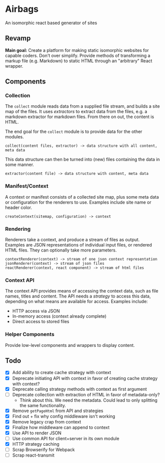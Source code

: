 # Airbags

An isomorphic react based generator of sites

## Revamp

**Main goal:** Create a platform for making static isomorphic websites for
capable coders. Don't over simplify. Provide methods of transforming a markup
file (e.g. Markdown) to static HTML through an "arbitrary" React wrapper.

## Components

### Collection

The `collect` module reads data from a supplied file stream, and builds a site
map of the files. It uses *extractors* to extract data from the files, e.g. a
markdown extractor for markdown files. From there on out, the content is HTML.

The end goal for the `collect` module is to provide data for the other modules.

```
collect(content files, extractor) -> data structure with all content, meta data
```

This data structure can then be turned into (new) files containing the data
in some manner.

```
extractor(content file) -> data structure with content, meta data
```

### Manifest/Context

A context or manifest consists of a collected site map, plus some meta data or
configuration for the renderers to use. Examples include site name or header
color.

```
createContext(sitemap, configuration) -> context
```

### Rendering

Renderers take a context, and produce a stream of files as output. Examples are
JSON representations of individual input files, or rendered HTML files. They can
optionally take more parameters.

```
contextRenderer(context) -> stream of one json context representation
jsonRenderer(context) -> stream of json files
reactRenderer(context, react component) -> stream of html files
```

### Context API

The context API provides means of accessing the context data, such as file
names, titles and content. The API needs a *strategy* to access this data,
depending on what means are available for access. Examples include:

 - HTTP access via JSON
 - In-memory access (context already complete)
 - Direct access to stored files

### Helper Components

Provide low-level components and wrappers to display content.


## Todo

 - [x] Add ability to create cache strategy with context
 - [x] Deprecate initiating API with context in favor of creating cache strategy with context?
 - [x] Deprecate calling strategy methods with context as first argument
 - [ ] Deprecate collection with extraction of HTML in favor of metadata-only?
   - Think about this. We need the metadata. Could lead to only splitting the same functionality.
 - [x] Remove `getPageHtml` from API and strategies
 - [x] Find out + fix why config middleware isn't working
 - [x] Remove legacy crap from context
 - [x] Finalize how middleware can append to context
 - [x] Use API to render JSON
 - [ ] Use common API for client+server in its own module
 - [x] HTTP strategy caching
 - [ ] Scrap Browserify for Webpack
 - [ ] Scrap react-transmit
